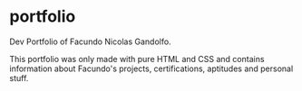 # portfolio
Dev Portfolio of Facundo Nicolas Gandolfo.

This portfolio was only made with pure HTML and CSS and contains information about Facundo's projects, certifications, aptitudes and personal stuff.
